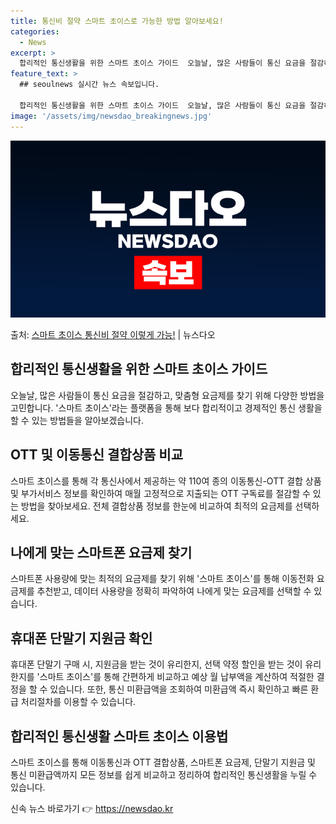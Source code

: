 ```yaml
---
title: 통신비 절약 스마트 초이스로 가능한 방법 알아보세요!
categories:
  - News
excerpt: >
  합리적인 통신생활을 위한 스마트 초이스 가이드  오늘날, 많은 사람들이 통신 요금을 절감하고, 맞춤형 요금제…
feature_text: >
  ## seoulnews 실시간 뉴스 속보입니다.

  합리적인 통신생활을 위한 스마트 초이스 가이드  오늘날, 많은 사람들이 통신 요금을 절감하고, 맞춤형 요금제…
image: '/assets/img/newsdao_breakingnews.jpg'
---
```


![뉴스다오 속보](/assets/img/newsdao_breakingnews.jpg)

<p>출처: <a href="https://newsdao.kr/4120" rel="dofollow">스마트 초이스 통신비 절약 이렇게 가능!</a> | 뉴스다오</p>

<h2 data-ke-size="size26">합리적인 통신생활을 위한 스마트 초이스 가이드</h2>
<p data-ke-size="size16">오늘날, 많은 사람들이 통신 요금을 절감하고, 맞춤형 요금제를 찾기 위해 다양한 방법을 고민합니다. '스마트 초이스'라는 플랫폼을 통해 보다 합리적이고 경제적인 통신 생활을 할 수 있는 방법들을 알아보겠습니다.</p>

<h2 data-ke-size="size24">OTT 및 이동통신 결합상품 비교</h2>
<p data-ke-size="size16">스마트 초이스를 통해 각 통신사에서 제공하는 약 110여 종의 이동통신-OTT 결합 상품 및 부가서비스 정보를 확인하여 매월 고정적으로 지출되는 OTT 구독료를 절감할 수 있는 방법을 찾아보세요. 전체 결합상품 정보를 한눈에 비교하여 최적의 요금제를 선택하세요.</p>

<h2 data-ke-size="size24">나에게 맞는 스마트폰 요금제 찾기</h2>
<p data-ke-size="size16">스마트폰 사용량에 맞는 최적의 요금제를 찾기 위해 '스마트 초이스'를 통해 이동전화 요금제를 추천받고, 데이터 사용량을 정확히 파악하여 나에게 맞는 요금제를 선택할 수 있습니다.</p>

<h2 data-ke-size="size24">휴대폰 단말기 지원금 확인</h2>
<p data-ke-size="size16">휴대폰 단말기 구매 시, 지원금을 받는 것이 유리한지, 선택 약정 할인을 받는 것이 유리한지를 '스마트 초이스'를 통해 간편하게 비교하고 예상 월 납부액을 계산하여 적절한 결정을 할 수 있습니다. 또한, 통신 미환급액을 조회하여 미환급액 즉시 확인하고 빠른 환급 처리절차를 이용할 수 있습니다.</p>

<h2 data-ke-size="size24">합리적인 통신생활 스마트 초이스 이용법</h2>
<p data-ke-size="size16">스마트 초이스를 통해 이동통신과 OTT 결합상품, 스마트폰 요금제, 단말기 지원금 및 통신 미환급액까지 모든 정보를 쉽게 비교하고 정리하여 합리적인 통신생활을 누릴 수 있습니다.</p> 

신속 뉴스 바로가기 👉 <a href="https://newsdao.kr" rel="dofollow">https://newsdao.kr</a>


